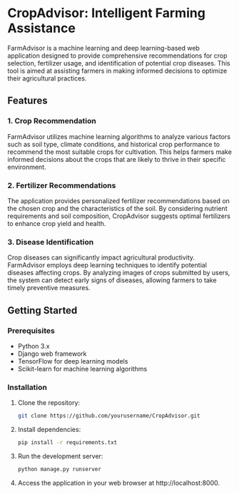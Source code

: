 # CropAdvisor: Intelligent Farming Assistance

FarmAdvisor is a machine learning and deep learning-based web application designed to provide comprehensive recommendations for crop selection, fertilizer usage, and identification of potential crop diseases. This tool is aimed at assisting farmers in making informed decisions to optimize their agricultural practices.

## Features

### 1. Crop Recommendation
FarmAdvisor utilizes machine learning algorithms to analyze various factors such as soil type, climate conditions, and historical crop performance to recommend the most suitable crops for cultivation. This helps farmers make informed decisions about the crops that are likely to thrive in their specific environment.

### 2. Fertilizer Recommendations
The application provides personalized fertilizer recommendations based on the chosen crop and the characteristics of the soil. By considering nutrient requirements and soil composition, CropAdvisor suggests optimal fertilizers to enhance crop yield and health.

### 3. Disease Identification
Crop diseases can significantly impact agricultural productivity. FarmAdvisor employs deep learning techniques to identify potential diseases affecting crops. By analyzing images of crops submitted by users, the system can detect early signs of diseases, allowing farmers to take timely preventive measures.

## Getting Started

### Prerequisites
- Python 3.x
- Django web framework
- TensorFlow for deep learning models
- Scikit-learn for machine learning algorithms

### Installation

1. Clone the repository:
   ```bash
   git clone https://github.com/yourusername/CropAdvisor.git

2. Install dependencies:
   ```bash
   pip install -r requirements.txt

3. Run the development server:
   ```bash
   python manage.py runserver
4. Access the application in your web browser at http://localhost:8000. 
